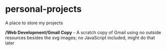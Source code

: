 # personal-projects
A place to store my projects

**/Web Development/Gmail Copy** - A scratch copy of Gmail using no outside resources besides the svg images; no JavaScript included, might do that later
